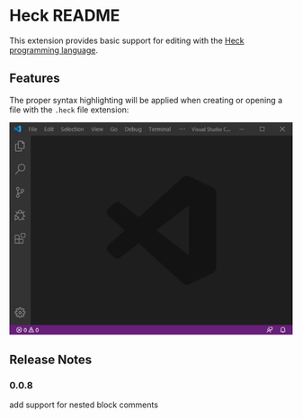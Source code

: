 # Heck README

This extension provides basic support for editing with the [Heck programming language](https://heck-lang.github.io).

## Features

The proper syntax highlighting will be applied when creating or opening a file with the `.heck` file extension:

![Syntax Highlighting](images/demo.gif)

## Release Notes

### 0.0.8

add support for nested block comments